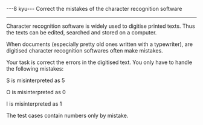 ---8 kyu--- Correct the mistakes of the character recognition software

------

Character recognition software is widely used to digitise printed texts. Thus the texts can be edited, searched and stored on a computer.

When documents (especially pretty old ones written with a typewriter), are digitised character recognition softwares often make mistakes.

Your task is correct the errors in the digitised text. You only have to handle the following mistakes:

S is misinterpreted as 5

O is misinterpreted as 0

I is misinterpreted as 1

The test cases contain numbers only by mistake.